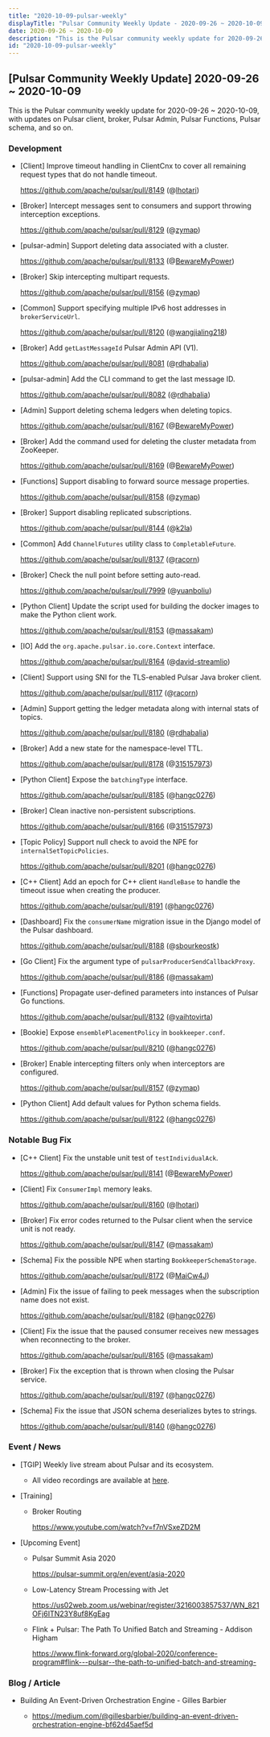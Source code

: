 ```yaml
---
title: "2020-10-09-pulsar-weekly"
displayTitle: "Pulsar Community Weekly Update - 2020-09-26 ~ 2020-10-09"
date: 2020-09-26 ~ 2020-10-09
description: "This is the Pulsar community weekly update for 2020-09-26 ~ 2020-10-09, with updates on Pulsar client, broker, Pulsar Admin, Pulsar Functions, Pulsar schema, and so on."
id: "2020-10-09-pulsar-weekly"
---
```


## [Pulsar Community Weekly Update] 2020-09-26 ~ 2020-10-09

This is the Pulsar community weekly update for 2020-09-26 ~ 2020-10-09, with updates on Pulsar client, broker, Pulsar Admin, Pulsar Functions, Pulsar schema, and so on.

### Development

- [Client] Improve timeout handling in ClientCnx to cover all remaining request types that do not handle timeout.

    https://github.com/apache/pulsar/pull/8149 (@[lhotari](https://github.com/lhotari))

- [Broker] Intercept messages sent to consumers and support throwing interception exceptions.

    https://github.com/apache/pulsar/pull/8129 (@[zymap](https://github.com/zymap))

- [pulsar-admin] Support deleting data associated with a cluster.

    https://github.com/apache/pulsar/pull/8133 (@[BewareMyPower](https://github.com/BewareMyPower))

- [Broker] Skip intercepting multipart requests.

    https://github.com/apache/pulsar/pull/8156 (@[zymap](https://github.com/zymap))

- [Common] Support specifying multiple IPv6 host addresses in `brokerServiceUrl`.

    https://github.com/apache/pulsar/pull/8120 (@[wangjialing218](https://github.com/wangjialing218))

- [Broker] Add `getLastMessageId` Pulsar Admin API (V1).

    https://github.com/apache/pulsar/pull/8081 (@[rdhabalia](https://github.com/rdhabalia))

- [pulsar-admin] Add the CLI command to get the last message ID.

    https://github.com/apache/pulsar/pull/8082 (@[rdhabalia](https://github.com/rdhabalia))

- [Admin] Support deleting schema ledgers when deleting topics.

    https://github.com/apache/pulsar/pull/8167 (@[BewareMyPower](https://github.com/BewareMyPower))

- [Broker] Add the command used for deleting the cluster metadata from ZooKeeper.

    https://github.com/apache/pulsar/pull/8169 (@[BewareMyPower](https://github.com/BewareMyPower))

- [Functions] Support disabling to forward source message properties.

    https://github.com/apache/pulsar/pull/8158 (@[zymap](https://github.com/zymap))

- [Broker] Support disabling replicated subscriptions.

    https://github.com/apache/pulsar/pull/8144 (@[k2la](https://github.com/k2la))

- [Common] Add `ChannelFutures` utility class to `CompletableFuture`.

    https://github.com/apache/pulsar/pull/8137 (@[racorn](https://github.com/racorn))

- [Broker] Check the null point before setting auto-read.

    https://github.com/apache/pulsar/pull/7999 (@[yuanboliu](https://github.com/yuanboliu))

- [Python Client] Update the script used for building the docker images to make the Python client work.

    https://github.com/apache/pulsar/pull/8153 (@[massakam](https://github.com/massakam))

- [IO] Add the `org.apache.pulsar.io.core.Context` interface.

    https://github.com/apache/pulsar/pull/8164 (@[david-streamlio](https://github.com/david-streamlio))

- [Client] Support using SNI for the TLS-enabled Pulsar Java broker client.

    https://github.com/apache/pulsar/pull/8117 (@[racorn](https://github.com/racorn))

- [Admin] Support getting the ledger metadata along with internal stats of topics.

    https://github.com/apache/pulsar/pull/8180 (@[rdhabalia](https://github.com/rdhabalia))

- [Broker] Add a new state for the namespace-level TTL.

    https://github.com/apache/pulsar/pull/8178 (@[315157973](https://github.com/315157973))

- [Python Client] Expose the `batchingType` interface.

    https://github.com/apache/pulsar/pull/8185 (@[hangc0276](https://github.com/hangc0276))

- [Broker] Clean inactive non-persistent subscriptions.

    https://github.com/apache/pulsar/pull/8166 (@[315157973](https://github.com/315157973))

- [Topic Policy] Support null check to avoid the NPE for `internalSetTopicPolicies`.

    https://github.com/apache/pulsar/pull/8201 (@[hangc0276](https://github.com/hangc0276))

- [C++ Client] Add an epoch for C++ client `HandleBase` to handle the timeout issue when creating the producer.

    https://github.com/apache/pulsar/pull/8191 (@[hangc0276](https://github.com/hangc0276))

- [Dashboard] Fix the `consumerName` migration issue in the Django model of the Pulsar dashboard.

    https://github.com/apache/pulsar/pull/8188 (@[sbourkeostk](https://github.com/sbourkeostk))

- [Go Client] Fix the argument type of `pulsarProducerSendCallbackProxy`.

    https://github.com/apache/pulsar/pull/8186 (@[massakam](https://github.com/massakam))

- [Functions] Propagate user-defined parameters into instances of Pulsar Go functions.

    https://github.com/apache/pulsar/pull/8132 (@[vaihtovirta](https://github.com/vaihtovirta))

- [Bookie] Expose `ensemblePlacementPolicy` in `bookkeeper.conf`.

    https://github.com/apache/pulsar/pull/8210 (@[hangc0276](https://github.com/hangc0276))

- [Broker] Enable intercepting filters only when interceptors are configured.

    https://github.com/apache/pulsar/pull/8157 (@[zymap](https://github.com/zymap))

- [Python Client] Add default values for Python schema fields.

    https://github.com/apache/pulsar/pull/8122 (@[hangc0276](https://github.com/hangc0276))

### Notable Bug Fix

- [C++ Client] Fix the unstable unit test of `testIndividualAck`.

    https://github.com/apache/pulsar/pull/8141 (@[BewareMyPower](https://github.com/BewareMyPower))

- [Client] Fix `ConsumerImpl` memory leaks.

    https://github.com/apache/pulsar/pull/8160 (@[lhotari](https://github.com/lhotari))

- [Broker] Fix error codes returned to the Pulsar client when the service unit is not ready.

    https://github.com/apache/pulsar/pull/8147 (@[massakam](https://github.com/massakam))

- [Schema] Fix the possible NPE when starting `BookkeeperSchemaStorage`.

    https://github.com/apache/pulsar/pull/8172 (@[MaiCw4J](https://github.com/MaiCw4J))

- [Admin] Fix the issue of failing to peek messages when the subscription name does not exist.

    https://github.com/apache/pulsar/pull/8182 (@[hangc0276](https://github.com/hangc0276))

- [Client] Fix the issue that the paused consumer receives new messages when reconnecting to the broker.

    https://github.com/apache/pulsar/pull/8165 (@[massakam](https://github.com/massakam))

- [Broker] Fix the exception that is thrown when closing the Pulsar service.

    https://github.com/apache/pulsar/pull/8197 (@[hangc0276](https://github.com/hangc0276))

- [Schema] Fix the issue that JSON schema deserializes bytes to strings.

    https://github.com/apache/pulsar/pull/8140 (@[hangc0276](https://github.com/hangc0276))

### Event / News

- [TGIP] Weekly live stream about Pulsar and its ecosystem.

  - All video recordings are available at [here](https://streamnative.io/resource#tgip).

- [Training]

  - Broker Routing

    https://www.youtube.com/watch?v=f7nVSxeZD2M

- [Upcoming Event]

  -  Pulsar Summit Asia 2020

     https://pulsar-summit.org/en/event/asia-2020

  - Low-Latency Stream Processing with Jet
    
    https://us02web.zoom.us/webinar/register/3216003857537/WN_821OFj6ITN23Y8uf8KgEag
    
  - Flink + Pulsar: The Path To Unified Batch and Streaming - Addison Higham

    https://www.flink-forward.org/global-2020/conference-program#flink---pulsar--the-path-to-unified-batch-and-streaming-

### Blog / Article

- Building An Event-Driven Orchestration Engine - Gilles Barbier

  - https://medium.com/@gillesbarbier/building-an-event-driven-orchestration-engine-bf62d45aef5d